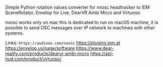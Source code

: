 Simple Python rotation values converter for nxosc headtracker to IEM SceneRotator, Envelop for Live, DearVR Ambi Micro and Virtuoso. 

nxosc works only on mac this is dedicated to run on macOS machine, it is possible to send OSC messages over IP network to machines with other systems.

Links:
`https://audiooo.com/nxosc`
https://plugins.iem.at
https://envelop.us/page/software
https://www.dear-reality.com/products/dearvr-ambi-micro
https://apl-hud.com/product/virtuoso/
